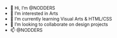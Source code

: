- 👋 Hi, I’m @NODDERS
- 👀 I’m interested in Arts
- 🌱 I’m currently learning Visual Arts & HTML/CSS
- 💞️ I’m looking to collaborate on design projects
- 📫 @NODDERS

<!---
NODDERS/NODDERS is a ✨ special ✨ repository because its `README.md` (this file) appears on your GitHub profile.
You can click the Preview link to take a look at your changes.
--->
